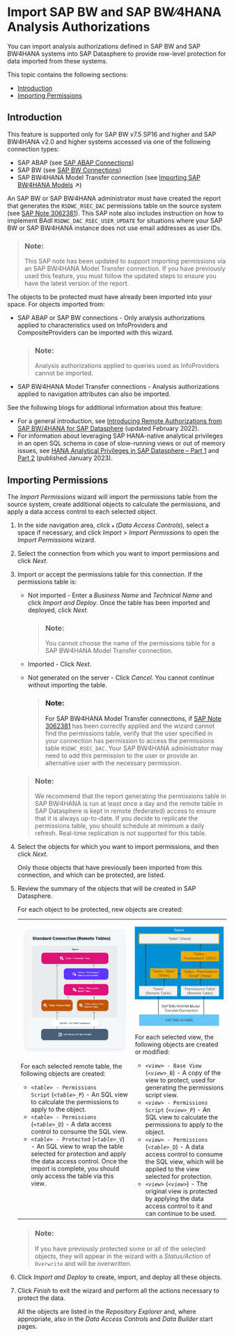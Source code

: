 <!-- loiof56e4271dc4943aa9f21223ce5c93873 -->

<link rel="stylesheet" type="text/css" href="../css/sap-icons.css"/>

# Import SAP BW and SAP BW∕4HANA Analysis Authorizations

You can import analysis authorizations defined in SAP BW and SAP BW∕4HANA systems into SAP Datasphere to provide row-level protection for data imported from these systems.

This topic contains the following sections:

-   [Introduction](import-sap-bw-and-sap-bw-4hana-analysis-authorizations-f56e427.md#loiof56e4271dc4943aa9f21223ce5c93873__section_introduction)
-   [Importing Permissions](import-sap-bw-and-sap-bw-4hana-analysis-authorizations-f56e427.md#loiof56e4271dc4943aa9f21223ce5c93873__section_importing_permissions)



<a name="loiof56e4271dc4943aa9f21223ce5c93873__section_introduction"/>

## Introduction

This feature is supported only for SAP BW v7.5 SP16 and higher and SAP BW∕4HANA v2.0 and higher systems accessed via one of the following connection types:

-   SAP ABAP \(see [SAP ABAP Connections](../Integrating-Data-Via-Connections/sap-abap-connections-a75c1aa.md)\)
-   SAP BW \(see [SAP BW Connections](../Integrating-Data-Via-Connections/sap-bw-connections-e589041.md)\)
-   SAP BW∕4HANA Model Transfer connection \(see [Importing SAP BW∕4HANA Models](https://help.sap.com/viewer/24f836070a704022a40c15442163e5cf/DEV_CURRENT/en-US/a3d4a2f91bea4810ba8839ff73577dac.html "You can import existing analytic queries from SAP BW∕4HANA into SAP Datasphere in order to build new models on top of them or enhance them.") :arrow_upper_right:\)

An SAP BW or SAP BW∕4HANA administrator must have created the report that generates the `RSDWC_RSEC_DAC` permissions table on the source system \(see [SAP Note 3062381](https://launchpad.support.sap.com/#/notes/3062381)\). This SAP note also includes instruction on how to implement BAdI `RSDWC_DAC_RSEC_USER_UPDATE` for situations where your SAP BW or SAP BW∕4HANA instance does not use email addresses as user IDs.

> ### Note:  
> This SAP note has been updated to support importing permissions via an SAP BW∕4HANA Model Transfer connection. If you have previously used this feature, you must follow the updated steps to ensure you have the latest version of the report.

The objects to be protected must have already been imported into your space. For objects imported from:

-   SAP ABAP or SAP BW connections - Only analysis authorizations applied to characteristics used on InfoProviders and CompositeProviders can be imported with this wizard.

    > ### Note:  
    > Analysis authorizations applied to queries used as InfoProviders cannot be imported.

-   SAP BW∕4HANA Model Transfer connections - Analysis authorizations applied to navigation attributes can also be imported.

See the following blogs for additional information about this feature:

-   For a general introduction, see [Introducing Remote Authorizations from SAP BW/4HANA for SAP Datasphere](https://blogs.sap.com/2021/09/23/introducing-remote-authorizations-from-sap-bw-4hana-for-sap-data-warehouse-cloud/) \(updated February 2022\).
-   For information about leveraging SAP HANA-native analytical privileges in an open SQL schema in case of slow-running views or out of memory issues, see [HANA Analytical Privileges in SAP Datasphere – Part 1](https://blogs.sap.com/2023/01/02/hana-analytical-privileges-in-sap-dwc-part-1/) and [Part 2](https://blogs.sap.com/2023/01/05/hana-analytical-privileges-in-sap-dwc-part-2/) \(published January 2023\).



<a name="loiof56e4271dc4943aa9f21223ce5c93873__section_importing_permissions"/>

## Importing Permissions

The *Import Permissions* wizard will import the permissions table from the source system, create additional objects to calculate the permissions, and apply a data access control to each selected object.

1.  In the side navigation area, click <span class="SAP-icons-V5"></span> \(*Data Access Controls*\), select a space if necessary, and click *Import* \> *Import Permissions* to open the *Import Permissions* wizard.
2.  Select the connection from which you want to import permissions and click *Next*.
3.  Import or accept the permissions table for this connection. If the permissions table is:

    -   Not imported - Enter a *Business Name* and *Technical Name* and click *Import and Deploy*. Once the table has been imported and deployed, click *Next*.

        > ### Note:  
        > You cannot choose the name of the permissions table for a SAP BW∕4HANA Model Transfer connection.

    -   Imported - Click *Next*.
    -   Not generated on the server - Click *Cancel*. You cannot continue without importing the table.

        > ### Note:  
        > For SAP BW∕4HANA Model Transfer connections, if [SAP Note 3062381](https://launchpad.support.sap.com/#/notes/3062381) has been correctly applied and the wizard cannot find the permissions table, verify that the user specified in your connection has permission to access the permissions table `RSDWC_RSEC_DAC`. Your SAP BW∕4HANA administrator may need to add this permission to the user or provide an alternative user with the necessary permission.


    > ### Note:  
    > We recommend that the report generating the permissions table in SAP BW∕4HANA is run at least once a day and the remote table in SAP Datasphere is kept in remote \(federated\) access to ensure that it is always up-to-date. If you decide to replicate the permissions table, you should schedule at minimum a daily refresh. Real-time replication is not supported for this table.

4.  Select the objects for which you want to import permissions, and then click *Next*.

    Only those objects that have previously been imported from this connection, and which can be protected, are listed.

5.  Review the summary of the objects that will be created in SAP Datasphere.

    For each object to be protected, new objects are created:


    <table>
    <tr>
    <td valign="top">
    
    ![](images/Data_Access_Control_Import_-_Standard_fecfebf.png)

    For each selected remote table, the following objects are created:

    -   <code><i class="varname">&lt;table&gt;</i> - Permissions Script</code> \(<code><i class="varname">&lt;table&gt;</i>_P</code>\) - An SQL view to calculate the permissions to apply to the object.
    -   <code><i class="varname">&lt;table&gt;</i> - Permissions</code> \(<code><i class="varname">&lt;table&gt;</i>_D</code>\) - A data access control to consume the SQL view.
    -   <code><i class="varname">&lt;table&gt;</i> - Protected</code> \(<code><i class="varname">&lt;table&gt;</i>_V</code>\) - An SQL view to wrap the table selected for protection and apply the data access control. Once the import is complete, you should only access the table via this view.


    
    </td>
    <td valign="top">
    
    ![](images/Data_Access_Control_Import_-_Model_Transfer_339c553.png)

    For each selected view, the following objects are created or modified:

    -   <code><i class="varname">&lt;view&gt;</i> - Base View</code> \(<code><i class="varname">&lt;view&gt;</i>_B</code>\) - A copy of the view to protect, used for generating the permissions script view.
    -   <code><i class="varname">&lt;view&gt;</i> - Permissions Script</code> \(<code><i class="varname">&lt;view&gt;</i>_P</code>\) - An SQL view to calculate the permissions to apply to the object.
    -   <code><i class="varname">&lt;view&gt;</i> - Permissions</code> \(<code><i class="varname">&lt;table&gt;</i>_D</code>\) - A data access control to consume the SQL view, which will be applied to the view selected for protection.
    -   <code><i class="varname">&lt;view&gt;</i></code> \(<code><i class="varname">&lt;view&gt;</i></code>\) - The original view is protected by applying the data access control to it and can continue to be used.


    
    </td>
    </tr>
    </table>
    
    > ### Note:  
    > If you have previously protected some or all of the selected objects, they will appear in the wizard with a *Status/Action* of `Overwrite` and will be overwritten.

6.  Click *Import and Deploy* to create, import, and deploy all these objects.
7.  Click *Finish* to exit the wizard and perform all the actions necessary to protect the data.

    All the objects are listed in the *Repository Explorer* and, where appropriate, also in the *Data Access Controls* and *Data Builder* start pages.


